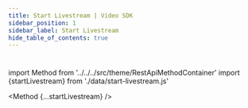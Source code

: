 ```yaml
---
title: Start Livestream | Video SDK
sidebar_position: 1
sidebar_label: Start Livestream
hide_table_of_contents: true
---
```


# 

import Method from '../../../src/theme/RestApiMethodContainer'
import {startLivestream} from './data/start-livestream.js'

<Method
{...startLivestream}
/>
